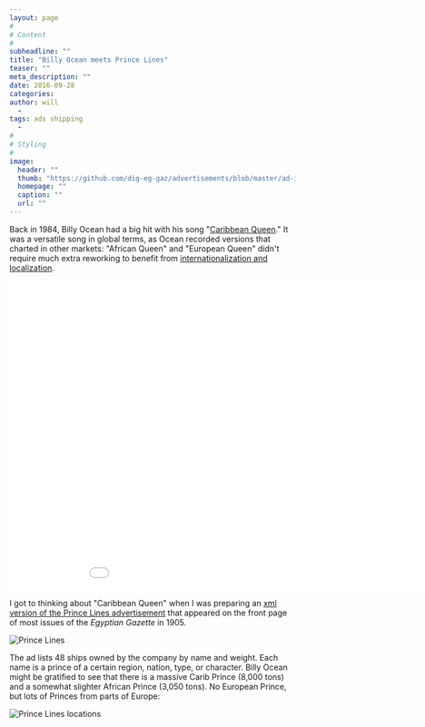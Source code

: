 ```yaml
---
layout: page
#
# Content
#
subheadline: ""
title: "Billy Ocean meets Prince Lines"
teaser: ""
meta_description: ""
date: 2016-09-28
categories:
author: will
  -
tags: ads shipping
  -
#
# Styling
#
image:
  header: ""
  thumb: "https://github.com/dig-eg-gaz/advertisements/blob/master/ad-images/pri1-Prince-Line.png?raw=true"
  homepage: ""
  caption: ""
  url: ""
---
```

Back in 1984, Billy Ocean had a big hit with his song "[Caribbean Queen](https://en.wikipedia.org/wiki/Caribbean_Queen)." It was a versatile song in global terms, as Ocean recorded versions that charted in other markets: "African Queen" and "European Queen" didn't require much extra reworking to benefit from [internationalization and localization](https://en.wikipedia.org/wiki/Internationalization_and_localization).

<iframe width='970' height='546' src='//www.youtube.com/embed/WoHxoz_0ykI' frameborder='0' allowfullscreen></iframe>

I got to thinking about "Caribbean Queen" when I was preparing an [xml version of the Prince Lines advertisement](https://github.com/dig-eg-gaz/advertisements/blob/master/ad-text/pri1.xml) that appeared on the front page of most issues of the *Egyptian Gazette* in 1905.

![Prince Lines](https://github.com/dig-eg-gaz/advertisements/blob/master/ad-images/pri1-Prince-Line.png?raw=true)

The ad lists 48 ships owned by the company by name and weight. Each name is a prince of a certain region, nation, type, or character. Billy Ocean might be gratified to see that there is a massive Carib Prince (8,000 tons) and a somewhat slighter African Prince (3,050 tons). No European Prince, but lots of Princes from parts of Europe:

![Prince Lines locations](https://dig-eg-gaz.github.io/images/blog-images/Prince-Line-locations.png?raw=true)
